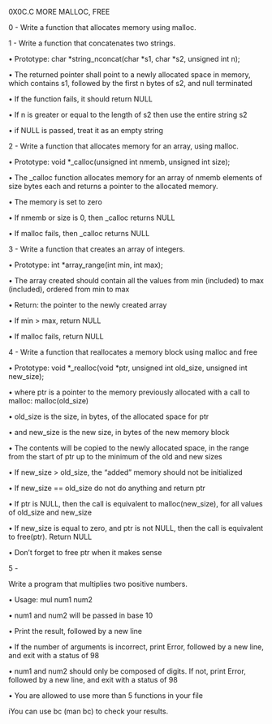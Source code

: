 0X0C.C MORE MALLOC, FREE

0 - Write a function that allocates memory using malloc.

1 - Write a function that concatenates two strings.

•	Prototype: char *string_nconcat(char *s1, char *s2, unsigned int n);

•	The returned pointer shall point to a newly allocated space in memory, which contains s1, followed by the first n bytes of s2, and null terminated

•	If the function fails, it should return NULL

•	If n is greater or equal to the length of s2 then use the entire string s2

•	if NULL is passed, treat it as an empty string

2 - Write a function that allocates memory for an array, using malloc.

•	Prototype: void *_calloc(unsigned int nmemb, unsigned int size);

•	The _calloc function allocates memory for an array of nmemb elements of size bytes each and returns a pointer to the allocated memory.

•	The memory is set to zero

•	If nmemb or size is 0, then _calloc returns NULL

•	If malloc fails, then _calloc returns NULL

3 - Write a function that creates an array of integers.

•	Prototype: int *array_range(int min, int max);

•	The array created should contain all the values from min (included) to max (included), ordered from min to max

•	Return: the pointer to the newly created array

•	If min > max, return NULL

•	If malloc fails, return NULL

4 - Write a function that reallocates a memory block using malloc and free

•	Prototype: void *_realloc(void *ptr, unsigned int old_size, unsigned int new_size);

•	where ptr is a pointer to the memory previously allocated with a call to malloc: malloc(old_size)

•	old_size is the size, in bytes, of the allocated space for ptr

•	and new_size is the new size, in bytes of the new memory block

•	The contents will be copied to the newly allocated space, in the range from the start of ptr up to the minimum of the old and new sizes

•	If new_size > old_size, the “added” memory should not be initialized

•	If new_size == old_size do not do anything and return ptr

•	If ptr is NULL, then the call is equivalent to malloc(new_size), for all values of old_size and new_size

•	If new_size is equal to zero, and ptr is not NULL, then the call is equivalent to free(ptr). Return NULL

•	Don’t forget to free ptr when it makes sense

5 - 

Write a program that multiplies two positive numbers.

•	Usage: mul num1 num2

•	num1 and num2 will be passed in base 10

•	Print the result, followed by a new line



•	If the number of arguments is incorrect, print Error, followed by a new line, and exit with a status of 98

•	num1 and num2 should only be composed of digits. If not, print Error, followed by a new line, and exit with a status of 98

•	You are allowed to use more than 5 functions in your file

iYou can use bc (man bc) to check your results.





